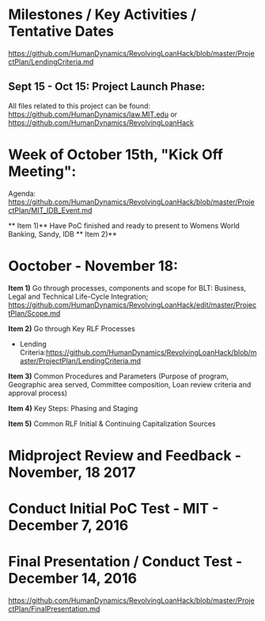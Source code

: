 # Milestones / Key Activities / Tentative Dates

https://github.com/HumanDynamics/RevolvingLoanHack/blob/master/ProjectPlan/LendingCriteria.md

## Sept 15 - Oct 15: Project Launch Phase: 

All files related to this project can be found: https://github.com/HumanDynamics/law.MIT.edu or https://github.com/HumanDynamics/RevolvingLoanHack


# Week of October 15th, "Kick Off Meeting":

Agenda: https://github.com/HumanDynamics/RevolvingLoanHack/blob/master/ProjectPlan/MIT_IDB_Event.md

** Item 1)** Have PoC finished and ready to present to Womens World Banking, Sandy, IDB
** Item 2)**

# Ooctober - November 18:
 
**Item 1)** Go through processes, components and scope for BLT: Business, Legal and Technical Life-Cycle Integration; https://github.com/HumanDynamics/RevolvingLoanHack/edit/master/ProjectPlan/Scope.md 

**Item 2)** Go through Key RLF Processes
* Lending Criteria:https://github.com/HumanDynamics/RevolvingLoanHack/blob/master/ProjectPlan/LendingCriteria.md

**Item 3)** Common Procedures and Parameters (Purpose of program, Geographic area served, Committee composition, Loan review criteria and approval process) 

**Item 4)**  Key Steps: Phasing and Staging 

**Item 5)** Common RLF Initial & Continuing Capitalization Sources 

# Midproject Review and Feedback - November, 18 2017

# Conduct Initial PoC Test - MIT - December 7, 2016

# Final Presentation / Conduct Test - December 14, 2016

https://github.com/HumanDynamics/RevolvingLoanHack/blob/master/ProjectPlan/FinalPresentation.md


